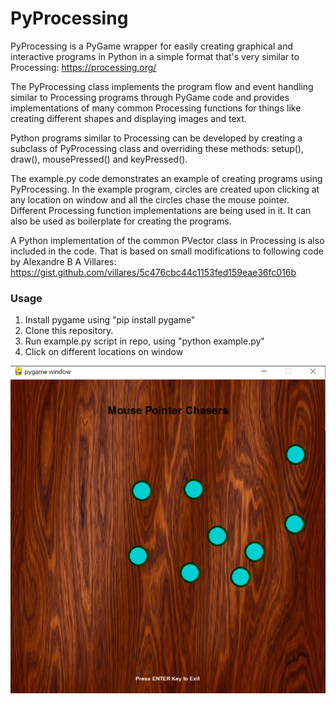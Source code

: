 # PyProcessing
PyProcessing is a PyGame wrapper for easily creating graphical and interactive programs in Python in a simple format that's very similar to Processing:
https://processing.org/ 

The PyProcessing class implements the program flow and event handling similar to Processing programs through PyGame code and provides implementations of many common Processing functions for things like creating different shapes and displaying images and text.

Python programs similar to Processing can be developed by creating a subclass of PyProcessing class and overriding these methods: setup(), draw(), mousePressed() and keyPressed().

The example.py code demonstrates an example of creating programs using PyProcessing. In the example program, circles are created upon clicking at any location on window and all the circles chase the mouse pointer. Different Processing function implementations are being used in it. It can also be used as boilerplate for creating the programs.

A Python implementation of the common PVector class in Processing is also included in the code. That is based on small modifications to following code by Alexandre B A Villares: https://gist.github.com/villares/5c476cbc44c1153fed159eae36fc016b

### Usage
1. Install pygame using "pip install pygame"
2. Clone this repository. 
3. Run example.py script in repo, using "python example.py"
4. Click on different locations on window


![alt text](https://github.com/imroze/PyProcessing/blob/main/repo_images/pyproc.PNG?raw=true)